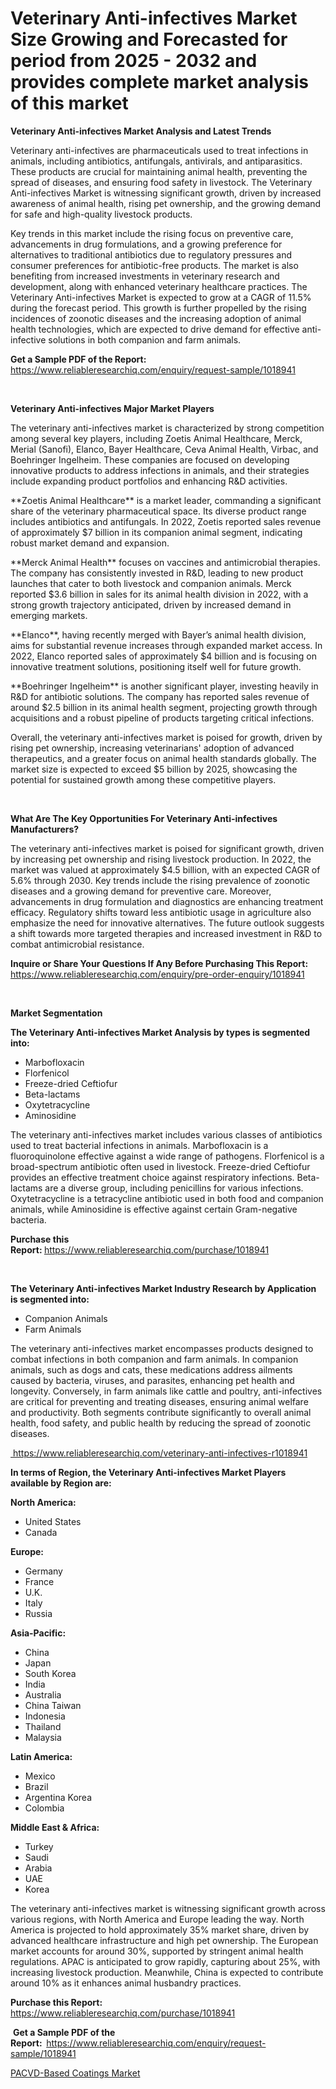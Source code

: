 <p><h1>Veterinary Anti-infectives Market Size Growing and Forecasted for period from 2025 - 2032 and provides complete market analysis of this market</h1></p><p><strong>Veterinary Anti-infectives Market Analysis and Latest Trends</strong></p>
<p><p>Veterinary anti-infectives are pharmaceuticals used to treat infections in animals, including antibiotics, antifungals, antivirals, and antiparasitics. These products are crucial for maintaining animal health, preventing the spread of diseases, and ensuring food safety in livestock. The Veterinary Anti-infectives Market is witnessing significant growth, driven by increased awareness of animal health, rising pet ownership, and the growing demand for safe and high-quality livestock products.</p><p>Key trends in this market include the rising focus on preventive care, advancements in drug formulations, and a growing preference for alternatives to traditional antibiotics due to regulatory pressures and consumer preferences for antibiotic-free products. The market is also benefiting from increased investments in veterinary research and development, along with enhanced veterinary healthcare practices. The Veterinary Anti-infectives Market is expected to grow at a CAGR of 11.5% during the forecast period. This growth is further propelled by the rising incidences of zoonotic diseases and the increasing adoption of animal health technologies, which are expected to drive demand for effective anti-infective solutions in both companion and farm animals.</p></p>
<p><strong>Get a Sample PDF of the Report:&nbsp;</strong> <a href="https://www.reliableresearchiq.com/enquiry/request-sample/1018941?utm_campaign=2780&utm_medium=2&utm_source=Github&utm_content=ia&utm_term=21032025&utm_id=veterinary-anti-infectives">https://www.reliableresearchiq.com/enquiry/request-sample/1018941</a></p>
<p>&nbsp;</p>
<p><strong>Veterinary Anti-infectives Major Market Players</strong></p>
<p><p>The veterinary anti-infectives market is characterized by strong competition among several key players, including Zoetis Animal Healthcare, Merck, Merial (Sanofi), Elanco, Bayer Healthcare, Ceva Animal Health, Virbac, and Boehringer Ingelheim. These companies are focused on developing innovative products to address infections in animals, and their strategies include expanding product portfolios and enhancing R&D activities.</p><p>**Zoetis Animal Healthcare** is a market leader, commanding a significant share of the veterinary pharmaceutical space. Its diverse product range includes antibiotics and antifungals. In 2022, Zoetis reported sales revenue of approximately $7 billion in its companion animal segment, indicating robust market demand and expansion.</p><p>**Merck Animal Health** focuses on vaccines and antimicrobial therapies. The company has consistently invested in R&D, leading to new product launches that cater to both livestock and companion animals. Merck reported $3.6 billion in sales for its animal health division in 2022, with a strong growth trajectory anticipated, driven by increased demand in emerging markets.</p><p>**Elanco**, having recently merged with Bayer’s animal health division, aims for substantial revenue increases through expanded market access. In 2022, Elanco reported sales of approximately $4 billion and is focusing on innovative treatment solutions, positioning itself well for future growth.</p><p>**Boehringer Ingelheim** is another significant player, investing heavily in R&D for antibiotic solutions. The company has reported sales revenue of around $2.5 billion in its animal health segment, projecting growth through acquisitions and a robust pipeline of products targeting critical infections.</p><p>Overall, the veterinary anti-infectives market is poised for growth, driven by rising pet ownership, increasing veterinarians' adoption of advanced therapeutics, and a greater focus on animal health standards globally. The market size is expected to exceed $5 billion by 2025, showcasing the potential for sustained growth among these competitive players.</p></p>
<p>&nbsp;</p>
<p><strong>What Are The Key Opportunities For Veterinary Anti-infectives Manufacturers?</strong></p>
<p><p>The veterinary anti-infectives market is poised for significant growth, driven by increasing pet ownership and rising livestock production. In 2022, the market was valued at approximately $4.5 billion, with an expected CAGR of 5.6% through 2030. Key trends include the rising prevalence of zoonotic diseases and a growing demand for preventive care. Moreover, advancements in drug formulation and diagnostics are enhancing treatment efficacy. Regulatory shifts toward less antibiotic usage in agriculture also emphasize the need for innovative alternatives. The future outlook suggests a shift towards more targeted therapies and increased investment in R&D to combat antimicrobial resistance.</p></p>
<p><strong>Inquire or Share Your Questions If Any Before Purchasing This Report:</strong> <a href="https://www.reliableresearchiq.com/enquiry/pre-order-enquiry/1018941?utm_campaign=2780&utm_medium=2&utm_source=Github&utm_content=ia&utm_term=21032025&utm_id=veterinary-anti-infectives">https://www.reliableresearchiq.com/enquiry/pre-order-enquiry/1018941</a></p>
<p>&nbsp;</p>
<p><strong>Market Segmentation</strong></p>
<p><strong>The Veterinary Anti-infectives Market Analysis by types is segmented into:</strong></p>
<p><ul><li>Marbofloxacin</li><li>Florfenicol</li><li>Freeze-dried Ceftiofur</li><li>Beta-lactams</li><li>Oxytetracycline</li><li>Aminosidine</li></ul></p>
<p><p>The veterinary anti-infectives market includes various classes of antibiotics used to treat bacterial infections in animals. Marbofloxacin is a fluoroquinolone effective against a wide range of pathogens. Florfenicol is a broad-spectrum antibiotic often used in livestock. Freeze-dried Ceftiofur provides an effective treatment choice against respiratory infections. Beta-lactams are a diverse group, including penicillins for various infections. Oxytetracycline is a tetracycline antibiotic used in both food and companion animals, while Aminosidine is effective against certain Gram-negative bacteria.</p></p>
<p><strong>Purchase this Report:&nbsp;</strong><a href="https://www.reliableresearchiq.com/purchase/1018941?utm_campaign=2780&utm_medium=2&utm_source=Github&utm_content=ia&utm_term=21032025&utm_id=veterinary-anti-infectives">https://www.reliableresearchiq.com/purchase/1018941</a></p>
<p>&nbsp;</p>
<p><strong>The Veterinary Anti-infectives Market Industry Research by Application is segmented into:</strong></p>
<p><ul><li>Companion Animals</li><li>Farm Animals</li></ul></p>
<p><p>The veterinary anti-infectives market encompasses products designed to combat infections in both companion and farm animals. In companion animals, such as dogs and cats, these medications address ailments caused by bacteria, viruses, and parasites, enhancing pet health and longevity. Conversely, in farm animals like cattle and poultry, anti-infectives are critical for preventing and treating diseases, ensuring animal welfare and productivity. Both segments contribute significantly to overall animal health, food safety, and public health by reducing the spread of zoonotic diseases.</p></p>
<p><a href="https://www.reliableresearchiq.com/veterinary-anti-infectives-r1018941?utm_campaign=2780&utm_medium=2&utm_source=Github&utm_content=ia&utm_term=21032025&utm_id=veterinary-anti-infectives">&nbsp;https://www.reliableresearchiq.com/veterinary-anti-infectives-r1018941</a></p>
<p><strong>In terms of Region, the Veterinary Anti-infectives Market Players available by Region are:</strong></p>
<p>
    <p> <strong> North America: </strong>
        <ul>
            <li>United States</li>
            <li>Canada</li>
        </ul>
        </p> 
    <p> <strong> Europe: </strong>
        <ul>
            <li>Germany</li>
            <li>France</li>
            <li>U.K.</li>
            <li>Italy</li>
            <li>Russia</li>
        </ul>
        </p> 
    <p> <strong> Asia-Pacific: </strong>
        <ul>
            <li>China</li>
            <li>Japan</li>
            <li>South Korea</li>
            <li>India</li>
            <li>Australia</li>
            <li>China Taiwan</li>
            <li>Indonesia</li>
            <li>Thailand</li>
            <li>Malaysia</li>
        </ul>
        </p> 
    <p> <strong> Latin America: </strong>
        <ul>
            <li>Mexico</li>
            <li>Brazil</li>
            <li>Argentina Korea</li>
            <li>Colombia</li>
        </ul>
        </p> 
    <p> <strong> Middle East & Africa: </strong>
        <ul>
            <li>Turkey</li>
            <li>Saudi</li>
            <li>Arabia</li>
            <li>UAE</li>
            <li>Korea</li>
        </ul>
    </p>
    </p>
<p><p>The veterinary anti-infectives market is witnessing significant growth across various regions, with North America and Europe leading the way. North America is projected to hold approximately 35% market share, driven by advanced healthcare infrastructure and high pet ownership. The European market accounts for around 30%, supported by stringent animal health regulations. APAC is anticipated to grow rapidly, capturing about 25%, with increasing livestock production. Meanwhile, China is expected to contribute around 10% as it enhances animal husbandry practices.</p></p>
<p><strong>Purchase this Report: </strong><a href="https://www.reliableresearchiq.com/purchase/1018941?utm_campaign=2780&utm_medium=2&utm_source=Github&utm_content=ia&utm_term=21032025&utm_id=veterinary-anti-infectives">https://www.reliableresearchiq.com/purchase/1018941</a></p>
<p>&nbsp;<strong>Get a Sample PDF of the Report:&nbsp;&nbsp;</strong><a href="https://www.reliableresearchiq.com/enquiry/request-sample/1018941?utm_campaign=2780&utm_medium=2&utm_source=Github&utm_content=ia&utm_term=21032025&utm_id=veterinary-anti-infectives">https://www.reliableresearchiq.com/enquiry/request-sample/1018941</a></p>
<p><strong></strong></p>
<p><p><a href="https://github.com/waldarolka1j/Market-Research-Report-List-1/blob/main/pacvd-based-coatings-market.md?utm_campaign=2780&utm_medium=2&utm_source=Github&utm_content=ia&utm_term=21032025&utm_id=veterinary-anti-infectives">PACVD-Based Coatings Market</a></p></p>